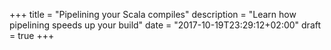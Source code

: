 +++
title = "Pipelining your Scala compiles"
description = "Learn how pipelining speeds up your build"
date = "2017-10-19T23:29:12+02:00"
draft = true
+++